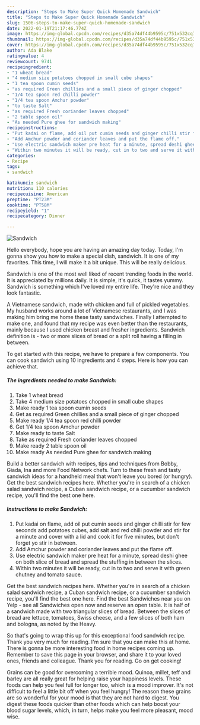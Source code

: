 ```yaml
---
description: "Steps to Make Super Quick Homemade Sandwich"
title: "Steps to Make Super Quick Homemade Sandwich"
slug: 1506-steps-to-make-super-quick-homemade-sandwich
date: 2022-01-19T21:17:46.774Z
image: https://img-global.cpcdn.com/recipes/d35a74df44b9595c/751x532cq70/sandwich-recipe-main-photo.jpg
thumbnail: https://img-global.cpcdn.com/recipes/d35a74df44b9595c/751x532cq70/sandwich-recipe-main-photo.jpg
cover: https://img-global.cpcdn.com/recipes/d35a74df44b9595c/751x532cq70/sandwich-recipe-main-photo.jpg
author: Ada Blake
ratingvalue: 4
reviewcount: 9741
recipeingredient:
- "1 wheat bread"
- "4 medium size potatoes chopped in small cube shapes"
- "1 tea spoon cumin seeds"
- "as required Green chillies and a small piece of ginger chopped"
- "1/4 tea spoon red chilli powder"
- "1/4 tea spoon Amchur powder"
- "to taste Salt"
- "as required Fresh coriander leaves chopped"
- "2 table spoon oil"
- "As needed Pure ghee for sandwich making"
recipeinstructions:
- "Put kadai on flame, add oil put cumin seeds and ginger chilli stir for few seconds add potatoes cubes, add salt and red chilli powder and stir for a minute and cover with a lid and cook it for five minutes, but don&#39;t forget yo stir in between."
- "Add Amchur powder and coriander leaves and put the flame off."
- "Use electric sandwich maker pre heat for a minute, spread deshi ghee on both slice of bread and spread the stuffing in between the slices."
- "Within two minutes it will be ready, cut in to two and serve it with green chutney and tomato sauce."
categories:
- Recipe
tags:
- sandwich

katakunci: sandwich 
nutrition: 110 calories
recipecuisine: American
preptime: "PT23M"
cooktime: "PT58M"
recipeyield: "1"
recipecategory: Dinner

---
```



![Sandwich](https://img-global.cpcdn.com/recipes/d35a74df44b9595c/751x532cq70/sandwich-recipe-main-photo.jpg)

Hello everybody, hope you are having an amazing day today. Today, I'm gonna show you how to make a special dish, sandwich. It is one of my favorites. This time, I will make it a bit unique. This will be really delicious.

Sandwich is one of the most well liked of recent trending foods in the world. It is appreciated by millions daily. It is simple, it's quick, it tastes yummy. Sandwich is something which I've loved my entire life. They're nice and they look fantastic.

A Vietnamese sandwich, made with chicken and full of pickled vegetables. My husband works around a lot of Vietnamese restaurants, and I was making him bring me home these tasty sandwiches. Finally I attempted to make one, and found that my recipe was even better than the restaurants, mainly because I used chicken breast and fresher ingredients. Sandwich definition is - two or more slices of bread or a split roll having a filling in between.


To get started with this recipe, we have to prepare a few components. You can cook sandwich using 10 ingredients and 4 steps. Here is how you can achieve that.

<!--inarticleads1-->

##### The ingredients needed to make Sandwich:

1. Take 1 wheat bread
1. Take 4 medium size potatoes chopped in small cube shapes
1. Make ready 1 tea spoon cumin seeds
1. Get as required Green chillies and a small piece of ginger chopped
1. Make ready 1/4 tea spoon red chilli powder
1. Get 1/4 tea spoon Amchur powder
1. Make ready to taste Salt
1. Take as required Fresh coriander leaves chopped
1. Make ready 2 table spoon oil
1. Make ready As needed Pure ghee for sandwich making


Build a better sandwich with recipes, tips and techniques from Bobby, Giada, Ina and more Food Network chefs. Turn to these fresh and tasty sandwich ideas for a handheld meal that won&#39;t leave you bored (or hungry). Get the best sandwich recipes here. Whether you&#39;re in search of a chicken salad sandwich recipe, a Cuban sandwich recipe, or a cucumber sandwich recipe, you&#39;ll find the best one here. 

<!--inarticleads2-->

##### Instructions to make Sandwich:

1. Put kadai on flame, add oil put cumin seeds and ginger chilli stir for few seconds add potatoes cubes, add salt and red chilli powder and stir for a minute and cover with a lid and cook it for five minutes, but don&#39;t forget yo stir in between.
1. Add Amchur powder and coriander leaves and put the flame off.
1. Use electric sandwich maker pre heat for a minute, spread deshi ghee on both slice of bread and spread the stuffing in between the slices.
1. Within two minutes it will be ready, cut in to two and serve it with green chutney and tomato sauce.


Get the best sandwich recipes here. Whether you&#39;re in search of a chicken salad sandwich recipe, a Cuban sandwich recipe, or a cucumber sandwich recipe, you&#39;ll find the best one here. Find the best Sandwiches near you on Yelp - see all Sandwiches open now and reserve an open table. It is half of a sandwich made with two triangular slices of bread. Between the slices of bread are lettuce, tomatoes, Swiss cheese, and a few slices of both ham and bologna, as noted by the Heavy. 

So that's going to wrap this up for this exceptional food sandwich recipe. Thank you very much for reading. I'm sure that you can make this at home. There is gonna be more interesting food in home recipes coming up. Remember to save this page in your browser, and share it to your loved ones, friends and colleague. Thank you for reading. Go on get cooking!

Grains can be good for overcoming a terrible mood. Quinoa, millet, teff and barley are all really great for helping raise your happiness levels. These foods can help you feel full for longer too, which is a mood improver. It's not difficult to feel a little bit off when you feel hungry! The reason these grains are so wonderful for your mood is that they are not hard to digest. You digest these foods quicker than other foods which can help boost your blood sugar levels, which, in turn, helps make you feel more pleasant, mood wise.

